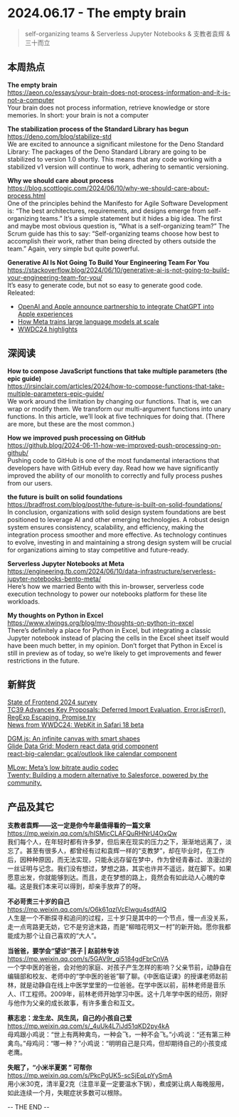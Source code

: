 2024.06.17 - The empty brain  
========  

> self-organizing teams & Serverless Jupyter Notebooks & 支教者袁辉 & 三十而立

## 本周热点

**The empty brain**  
https://aeon.co/essays/your-brain-does-not-process-information-and-it-is-not-a-computer  
Your brain does not process information, retrieve knowledge or store memories. In short: your brain is not a computer

**The stabilization process of the Standard Library has begun**  
https://deno.com/blog/stabilize-std  
We are excited to announce a significant milestone for the Deno Standard Library: The packages of the Deno Standard Library are going to be stabilized to version 1.0 shortly. This means that any code working with a stabilized v1 version will continue to work, adhering to semantic versioning. 

**Why we should care about process**  
https://blog.scottlogic.com/2024/06/10/why-we-should-care-about-process.html  
One of the principles behind the Manifesto for Agile Software Development is: “The best architectures, requirements, and designs emerge from self-organizing teams.” It’s a simple statement but it hides a big idea. The first and maybe most obvious question is, “What is a self-organizing team?” The Scrum guide has this to say: “Self-organizing teams choose how best to accomplish their work, rather than being directed by others outside the team.” Again, very simple but quite powerful.

**Generative AI Is Not Going To Build Your Engineering Team For You**  
https://stackoverflow.blog/2024/06/10/generative-ai-is-not-going-to-build-your-engineering-team-for-you/  
It’s easy to generate code, but not so easy to generate good code. Releated:  
- [OpenAI and Apple announce partnership to integrate ChatGPT into Apple experiences](https://openai.com/index/openai-and-apple-announce-partnership/)  
- [How Meta trains large language models at scale](https://engineering.fb.com/2024/06/12/data-infrastructure/training-large-language-models-at-scale-meta/) 
- [WWDC24 highlights](https://developer.apple.com/news/?id=o38yplz0)  

##  深阅读  

**How to compose JavaScript functions that take multiple parameters (the epic guide)**  
https://jrsinclair.com/articles/2024/how-to-compose-functions-that-take-multiple-parameters-epic-guide/  
We work around the limitation by changing our functions. That is, we can wrap or modify them. We transform our multi-argument functions into unary functions. In this article, we’ll look at five techniques for doing that. (There are more, but these are the most common.)

**How we improved push processing on GitHub**  
https://github.blog/2024-06-11-how-we-improved-push-processing-on-github/  
Pushing code to GitHub is one of the most fundamental interactions that developers have with GitHub every day. Read how we have significantly improved the ability of our monolith to correctly and fully process pushes from our users.

**the future is built on solid foundations**  
https://bradfrost.com/blog/post/the-future-is-built-on-solid-foundations/  
In conclusion, organizations with solid design system foundations are best positioned to leverage AI and other emerging technologies. A robust design system ensures consistency, scalability, and efficiency, making the integration process smoother and more effective. As technology continues to evolve, investing in and maintaining a strong design system will be crucial for organizations aiming to stay competitive and future-ready.

**Serverless Jupyter Notebooks at Meta**  
https://engineering.fb.com/2024/06/10/data-infrastructure/serverless-jupyter-notebooks-bento-meta/  
Here’s how we married Bento with this in-browser, serverless code execution technology to power our notebooks platform for these lite workloads.

**My thoughts on Python in Excel**  
https://www.xlwings.org/blog/my-thoughts-on-python-in-excel  
There’s definitely a place for Python in Excel, but integrating a classic Jupyter notebook instead of placing the cells in the Excel sheet itself would have been much better, in my opinion. Don’t forget that Python in Excel is still in preview as of today, so we’re likely to get improvements and fewer restrictions in the future.

## 新鲜货

[State of Frontend 2024 survey](https://stateoffrontend2024.typeform.com/survey)  
[TC39 Advances Key Proposals: Deferred Import Evaluation, Error.isError(), RegExp Escaping, Promise.try](https://socket.dev/blog/tc39-advances-key-proposals)  
[News from WWDC24: WebKit in Safari 18 beta](https://webkit.org/blog/15443/news-from-wwdc24-webkit-in-safari-18-beta/)  

[DGM.js: An infinite canvas with smart shapes](https://dgmjs.dev/)  
[Glide Data Grid: Modern react data grid component](https://github.com/glideapps/glide-data-grid)  
[react-big-calendar: gcal/outlook like calendar component](https://github.com/jquense/react-big-calendar)  

[MLow: Meta’s low bitrate audio codec](https://engineering.fb.com/2024/06/13/web/mlow-metas-low-bitrate-audio-codec/)  
[Twenty: Building a modern alternative to Salesforce, powered by the community.](https://github.com/twentyhq/twenty)  

## 产品及其它  

**支教者袁辉——这一定是你今年最值得看的一篇文章**  
https://mp.weixin.qq.com/s/hISMicCLAFQuRHNrU4OxQw  
我们每个人，在年轻时都有许多梦，但后来在现实的压力之下，渐渐地远离了，淡忘了。甚至有很多人，都曾经有过和袁辉一样的“支教梦”，却在毕业时，在工作后，因种种原因，而无法实现，只能永远存留在梦中，作为曾经青春过、浪漫过的一丝证明与记念。我们没有想过，梦想之路，其实也许并不遥远，就在脚下。如果愿意出发，你就能够到达。而且，走在梦想的路上，竟然会有如此动人心魄的幸福。这是我们本来可以得到，却亲手放弃了的呀。

**​不必苛责三十岁的自己**  
https://mp.weixin.qq.com/s/O6k61qzlVcElwgu4sdfAIQ  
人生是一个不断探寻和追问的过程，三十岁只是其中的一个节点，慢一点没关系，走一点弯路更无妨，它不是穷途末路，而是“柳暗花明又一村”的新开始。愿你我都能成为那个让自己喜欢的“大人”。

**当爸爸，要学会“望诊”孩子 | 赵前林专访**  
https://mp.weixin.qq.com/s/5GAV9r_gi5184gdFbrCnVA  
一个学中医的爸爸，会对他的家庭、对孩子产生怎样的影响？父亲节前，动静自在编辑部和校友、老师中的“学中医的爸爸”聊了聊。《中医临证课》的授课老师赵前林，就是动静自在线上中医学堂里的一位爸爸。在学中医以前，前林老师是音乐人、IT工程师。2009年，前林老师开始学习中医。这十几年学中医的经历，刚好与他作为父亲的成长故事，有许多重合和互文。

**蔡志忠：龙生龙、凤生凤，自己的小孩自己爱**  
https://mp.weixin.qq.com/s/_4uUk4L7iJd51qKD2py4kA  
母鸡跟小鸡说：“世上有两种禽鸟，一种会飞，一种不会飞。”小鸡说：“还有第三种禽鸟。”母鸡问：“哪一种？”小鸡说：“明明自己是只鸡，但却期待自己的小孩变成老鹰。

**失眠了，“小米半夏粥 ” 可帮你**  
https://mp.weixin.qq.com/s/PkcPgUK5-scSjEqLpYySmA  
用小米30克，清半夏2克（注意半夏一定要温水下锅），煮成粥让病人每晚服用，如此连续一个月，失眠症状多数可以根除。

-- THE END --
